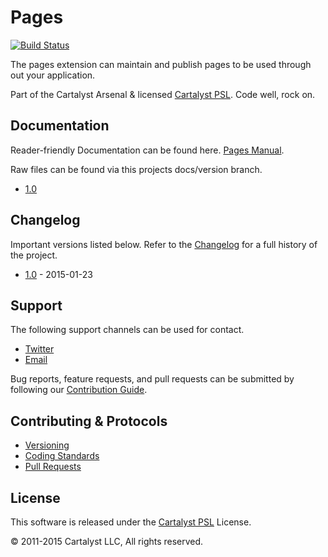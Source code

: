 # Pages

[![Build Status](https://magnum.travis-ci.com/cartalyst/platform-pages.svg?token=98Zt8zYdwyheTKqziswS&branch=1.0)](https://magnum.travis-ci.com/cartalyst/platform-pages)

The pages extension can maintain and publish pages to be used through out your application.

Part of the Cartalyst Arsenal & licensed [Cartalyst PSL](LICENSE). Code well, rock on.

## Documentation

Reader-friendly Documentation can be found here. [Pages Manual](https://cartalyst.com/manual/platform-pages).

Raw files can be found via this projects docs/version branch.

- [1.0](https://github.com/cartalyst/platform-pages/tree/docs/1.0)

## Changelog

Important versions listed below. Refer to the [Changelog](CHANGELOG.md) for a full history of the project.

- [1.0](CHANGELOG.md) - 2015-01-23

## Support

The following support channels can be used for contact.

- [Twitter](https://cartalyst.com/@twitter)
- [Email](mailto:help@cartalyst.com)

Bug reports, feature requests, and pull requests can be submitted by following our [Contribution Guide](CONTRIBUTING.md).

## Contributing & Protocols

- [Versioning](CONTRIBUTING.md#versioning)
- [Coding Standards](CONTRIBUTING.md#coding-standards)
- [Pull Requests](CONTRIBUTING.md#pull-requests)

## License

This software is released under the [Cartalyst PSL](LICENSE) License.

© 2011-2015 Cartalyst LLC, All rights reserved.
